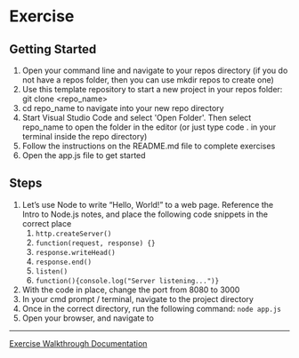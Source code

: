# Exercise

## Getting Started

1. Open your command line and navigate to your repos directory (if you do not have a repos folder, then you can use mkdir repos to create one)
2. Use this template repository to start a new project in your repos folder: git clone &lt;repo_name>
3. cd repo_name to navigate into your new repo directory
4. Start Visual Studio Code and select 'Open Folder'. Then select repo_name to open the folder in the editor (or just type code . in your terminal inside the repo directory)
5. Follow the instructions on the README.md file to complete exercises
6. Open the app.js file to get started

## Steps

1. Let’s use Node to write “Hello, World!” to a web page. Reference the Intro to Node.js notes, and place the following code snippets in the correct place
   1. `http.createServer()`
   2. `function(request, response) {}`
   3. `response.writeHead()`
   4. `response.end()`
   5. `listen()`
   6. `function(){console.log("Server listening...")}`
2. With the code in place, change the port from 8080 to 3000
3. In your cmd prompt / terminal, navigate to the project directory
4. Once in the correct directory, run the following command: `node app.js`
5. Open your browser, and navigate to

---

[Exercise Walkthrough Documentation](https://docs.google.com/document/d/1E_j2MQdwhWgzVX0-UCu8ciz8PxdtlnZUhO72yLKGvyE/edit?usp=sharing)
